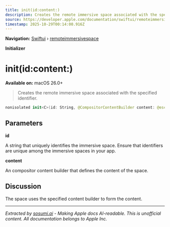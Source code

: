 ```yaml
---
title: init(id:content:)
description: Creates the remote immersive space associated with the specified identifier.
source: https://developer.apple.com/documentation/swiftui/remoteimmersivespace/init(id:content:)
timestamp: 2025-10-29T00:14:00.916Z
---
```


**Navigation:** [Swiftui](/documentation/swiftui) › [remoteimmersivespace](/documentation/swiftui/remoteimmersivespace)

**Initializer**

# init(id:content:)

**Available on:** macOS 26.0+

> Creates the remote immersive space associated with the specified identifier.

```swift
nonisolated init<C>(id: String, @CompositorContentBuilder content: @escaping () -> C) where Content == CompositorContentBuilder.Content<C>, Data == Never, C : CompositorContent
```

## Parameters

**id**

A string that uniquely identifies the immersive space. Ensure that identifiers are unique among the immersive spaces in your app.



**content**

An compositor content builder that defines the content of the space.



## Discussion

The space uses the specified content builder to form the content.

---

*Extracted by [sosumi.ai](https://sosumi.ai) - Making Apple docs AI-readable.*
*This is unofficial content. All documentation belongs to Apple Inc.*
